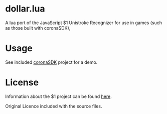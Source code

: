 dollar.lua
==========

A lua port of the JavaScript $1 Unistroke Recognizer for use in games (such as those built with coronaSDK),

Usage
=====

See included [coronaSDK](http://www.coronalabs.com/) project for a demo.

License
=======

Information about the $1 project can be found [here](http://depts.washington.edu/aimgroup/proj/dollar/).

Original Licence included with the source files.
